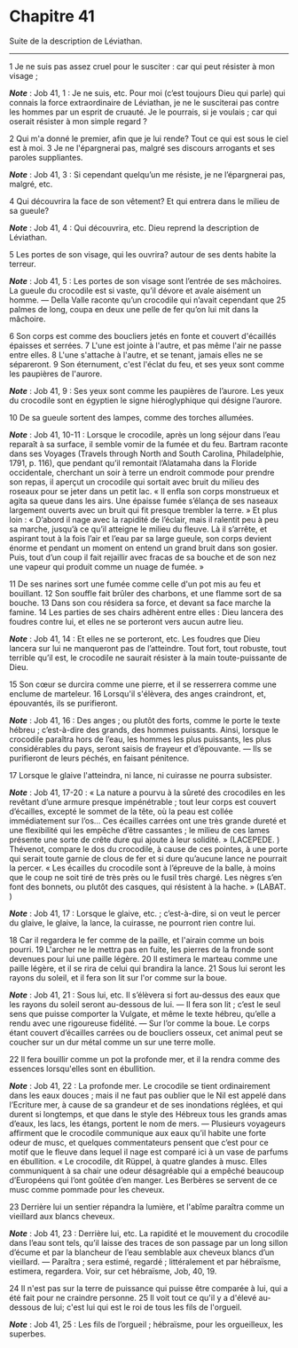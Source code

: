 # Chapitre 41

Suite de la description de Léviathan.

***

1 Je ne suis pas assez cruel pour le susciter : car qui peut résister à mon visage ;

***Note*** :  Job 41, 1 : Je ne suis, etc. Pour moi (c’est toujours Dieu qui parle) qui connais la force extraordinaire de Léviathan, je ne le susciterai pas contre les hommes par un esprit de cruauté. Je le pourrais, si je voulais ; car qui oserait résister à mon simple regard ?

2 Qui m'a donné le premier, afin que je lui rende? Tout ce qui est sous le ciel est à moi. 3 Je ne l'épargnerai pas, malgré ses discours arrogants et ses paroles suppliantes.

***Note*** :  Job 41, 3 : Si cependant quelqu’un me résiste, je ne l’épargnerai pas, malgré, etc.


4 Qui découvrira la face de son vêtement? Et qui entrera dans le milieu de sa gueule?

***Note*** :  Job 41, 4 : Qui découvrira, etc. Dieu reprend la description de Léviathan.

5 Les portes de son visage, qui les ouvrira? autour de ses dents habite la terreur.

***Note*** :  Job 41, 5 : Les portes de son visage sont l’entrée de ses mâchoires. La gueule du crocodile est si vaste, qu’il dévore et avale aisément un homme. ― Della Valle raconte qu’un crocodile qui n’avait cependant que 25 palmes de long, coupa en deux une pelle de fer qu’on lui mit dans la mâchoire.

6 Son corps est comme des boucliers jetés en fonte et couvert d'écaillés épaisses et serrées. 7 L'une est jointe à l'autre, et pas même l'air ne passe entre elles. 8 L'une s'attache à l'autre, et se tenant, jamais elles ne se sépareront. 9 Son éternument, c'est l'éclat du feu, et ses yeux sont comme les paupières de l'aurore.

***Note*** :  Job 41, 9 : Ses yeux sont comme les paupières de l’aurore. Les yeux du crocodile sont en égyptien le signe hiéroglyphique qui désigne l’aurore.

10 De sa gueule sortent des lampes, comme des torches allumées.

***Note*** :  Job 41, 10-11 : Lorsque le crocodile, après un long séjour dans l’eau reparaît à sa surface, il semble vomir de la fumée et du feu. Bartram raconte dans ses Voyages (Travels through North and South Carolina, Philadelphie, 1791, p. 116), que pendant qu’il remontait l’Alatamaha dans la Floride occidentale, cherchant un soir à terre un endroit commode pour prendre son repas, il aperçut un crocodile qui sortait avec bruit du milieu des roseaux pour se jeter dans un petit lac. « Il enfla son corps monstrueux et agita sa queue dans les airs. Une épaisse fumée s’élança de ses naseaux largement ouverts avec un bruit qui fit presque trembler la terre. » Et plus loin : « D’abord il nage avec la rapidité de l’éclair, mais il ralentit peu à peu sa marche, jusqu’à ce qu’il atteigne le milieu du fleuve. Là il s’arrête, et aspirant tout à la fois l’air et l’eau par sa large gueule, son corps devient énorme et pendant un moment on entend un grand bruit dans son gosier. Puis, tout d’un coup il fait rejaillir avec fracas
de sa bouche et de son nez une vapeur qui produit comme un nuage de fumée. »

11 De ses narines sort une fumée comme celle d'un pot mis au feu et bouillant. 12 Son souffle fait brûler des charbons, et une flamme sort de sa bouche. 13 Dans son cou résidera sa force, et devant sa face marche la famine. 14 Les parties de ses chairs adhèrent entre elles : Dieu lancera des foudres contre lui, et elles ne se porteront vers aucun autre lieu.

***Note*** :  Job 41, 14 : Et elles ne se porteront, etc. Les foudres que Dieu lancera sur lui ne manqueront pas de l’atteindre. Tout fort, tout robuste, tout terrible qu’il est, le crocodile ne saurait résister à la main toute-puissante de Dieu.

15 Son cœur se durcira comme une pierre, et il se resserrera comme une enclume de marteleur. 16 Lorsqu'il s'élèvera, des anges craindront, et, épouvantés, ils se purifieront.

***Note*** :  Job 41, 16 : Des anges ; ou plutôt des forts, comme le porte le texte hébreu ; c’est-à-dire des grands, des hommes puissants. Ainsi, lorsque le crocodile paraîtra hors de l’eau, les hommes les plus puissants, les plus considérables du pays, seront saisis de frayeur et d’épouvante. ― Ils se purifieront de leurs péchés, en faisant pénitence.

17 Lorsque le glaive l'atteindra, ni lance, ni cuirasse ne pourra subsister.

***Note*** :  Job 41, 17-20 : « La nature a pourvu à la sûreté des crocodiles en les revêtant d’une armure presque impénétrable ; tout leur corps est couvert d’écailles, excepté le sommet de la tête, où la peau est collée immédiatement sur l’os… Ces écailles carrées ont une très grande dureté et une flexibilité qui les empêche d’être cassantes ; le milieu de ces lames présente une sorte de crête dure qui ajoute à leur solidité. » (LACEPEDE. ) Thévenot, compare le dos du crocodile, à cause de ces pointes, à une porte qui serait toute garnie de clous de fer et si dure qu’aucune lance ne pourrait la percer. « Les écailles du crocodile sont à l’épreuve de la balle, à moins que le coup ne soit tiré de très près ou le fusil très chargé. Les nègres s’en font des bonnets, ou plutôt des casques, qui résistent à la hache. » (LABAT. )

***Note*** :  Job 41, 17 : Lorsque le glaive, etc. ; c’est-à-dire, si on veut le percer du glaive, le glaive, la lance, la cuirasse, ne pourront rien contre lui.

18 Car il regardera le fer comme de la paille, et l'airain comme un bois pourri. 19 L'archer ne le mettra pas en fuite, les pierres de la fronde sont devenues pour lui une paille légère. 20 Il estimera le marteau comme une paille légère, et il se rira de celui qui brandira la lance. 21 Sous lui seront les rayons du soleil, et il fera son lit sur l'or comme sur la boue.

***Note*** :  Job 41, 21 : Sous lui, etc. Il s’élèvera si fort au-dessus des eaux que les rayons du soleil seront au-dessous de lui. ― Il fera son lit ; c’est le seul sens que puisse comporter la Vulgate, et même le texte hébreu, qu’elle a rendu avec une rigoureuse fidélité. ― Sur l’or comme la boue. Le corps étant couvert d’écailles carrées ou de boucliers osseux, cet animal peut se coucher sur un dur métal comme un sur une terre molle.

22 Il fera bouillir comme un pot la profonde mer, et il la rendra comme des essences lorsqu'elles sont en ébullition.

***Note*** :  Job 41, 22 : La profonde mer. Le crocodile se tient ordinairement dans les eaux douces ; mais il ne faut pas oublier que le Nil est appelé dans l’Ecriture mer, à cause de sa grandeur et de ses inondations réglées, et qui durent si longtemps, et que dans le style des Hébreux tous les grands amas d’eaux, les lacs, les étangs, portent le nom de mers. ― Plusieurs voyageurs affirment que le crocodile communique aux eaux qu’il habite une forte odeur de musc, et quelques commentateurs pensent que c’est pour ce motif que le fleuve dans lequel il nage est comparé ici à un vase de parfums en ébullition. « Le crocodile, dit Rüppel, à quatre glandes à musc. Elles communiquent à sa chair une odeur désagréable qui a empêché beaucoup d’Européens qui l’ont goûtée d’en manger. Les Berbères se servent de ce musc comme pommade pour les cheveux.

23 Derrière lui un sentier répandra la lumière, et l'abîme paraîtra comme un vieillard aux blancs cheveux.

***Note*** :  Job 41, 23 : Derrière lui, etc. La rapidité et le mouvement du crocodile dans l’eau sont tels, qu’il laisse des traces de son passage par un long sillon d’écume et par la blancheur de l’eau semblable aux cheveux blancs d’un vieillard. ― Paraîtra ; sera estimé, regardé ; littéralement et par hébraïsme, estimera, regardera. Voir, sur cet hébraïsme, Job, 40, 19.

24 Il n'est pas sur la terre de puissance qui puisse être comparée à lui, qui a été fait pour ne craindre personne. 25 Il voit tout ce qu'il y a d'élevé au-dessous de lui; c'est lui qui est le roi de tous les fils de l'orgueil.

***Note*** :  Job 41, 25 : Les fils de l’orgueil ; hébraïsme, pour les orgueilleux, les superbes.

